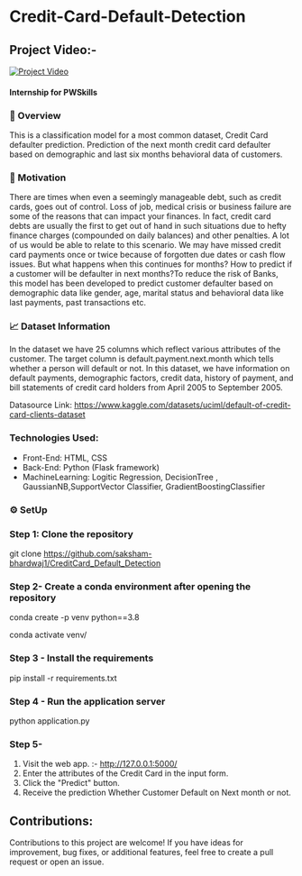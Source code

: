 # Credit-Card-Default-Detection
## Project Video:-
[![Project Video](https://img.youtube.com/vi/moZXgEmJ9BI/maxresdefault.jpg)](https://youtu.be/moZXgEmJ9BI)
#### Internship for PWSkills
### 📝 Overview
This is a classification model for a most common dataset, Credit Card defaulter prediction. Prediction of the next month credit card defaulter based on demographic and last six months behavioral data of customers.

### 🎯 Motivation
There are times when even a seemingly manageable debt, such as credit cards, goes out of control. Loss of job, medical crisis or business failure are some of the reasons that can impact your finances. In fact, credit card debts are usually the first to get out of hand in such situations due to hefty finance charges (compounded on daily balances) and other penalties. A lot of us would be able to relate to this scenario. We may have missed credit card payments once or twice because of forgotten due dates or cash flow issues. But what happens when this continues for months? How to predict if a customer will be defaulter in next months?To reduce the risk of Banks, this model has been developed to predict customer defaulter based on demographic data like gender, age, marital status and behavioral data like last payments, past transactions etc.

### 📈 Dataset Information
In the dataset we have 25 columns which reflect various attributes of the customer. The target column is default.payment.next.month which tells whether a person will default or not. In this dataset, we have information on default payments, demographic factors, credit data, history of payment, and bill statements of credit card holders from April 2005 to September 2005.

Datasource Link: https://www.kaggle.com/datasets/uciml/default-of-credit-card-clients-dataset

### **Technologies Used:**
- Front-End: HTML, CSS
- Back-End: Python (Flask framework)
- MachineLearning: Logitic Regression, DecisionTree , GaussianNB,SupportVector Classifier, GradientBoostingClassifier

### ⚙️ SetUp
### Step 1: Clone the repository
git clone https://github.com/saksham-bhardwaj1/CreditCard_Default_Detection

### Step 2- Create a conda environment after opening the repository
conda create -p venv python==3.8

conda activate venv/

### Step 3 - Install the requirements
pip install -r requirements.txt

### Step 4 - Run the application server
python application.py

### Step 5-
1. Visit the web app. :- http://127.0.0.1:5000/
2. Enter the attributes of the Credit Card in the input form.
3. Click the "Predict" button.
4. Receive the prediction Whether Customer Default on Next month or not.

## **Contributions:**
Contributions to this project are welcome! If you have ideas for improvement, bug fixes, or additional features, feel free to create a pull request or open an issue.
